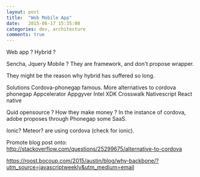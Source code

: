 ```yaml
---
layout: post
title:  "Web Mobile App"
date:   2015-06-17 15:35:00
categories: dev, architecture
comments: true
---
```


Web app ? Hybrid ?

Sencha, Jquery Mobile ? They are framework, and don't propose wrapper.

They might be the reason why hybrid has suffered so long.

Solutions
Cordova-phonegap famous. More alternatives to cordova phonegap
Appcelerator
Appgyver
Intel XDK
Crosswalk
Nativescript
React native

Quid opensource ? How they make money ? In the instance of cordova, adobe proposes through Phonegap some SaaS.


Ionic? Meteor? are using cordova (check for ionic).


Promote blog post onto:
http://stackoverflow.com/questions/25299675/alternative-to-cordova


https://roost.bocoup.com/2015/austin/blog/why-backbone/?utm_source=javascriptweekly&utm_medium=email
